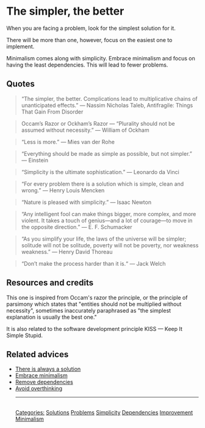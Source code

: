 # The simpler, the better

When you are facing a problem, look for the simplest solution for it.

There will be more than one, however, focus on the easiest one to implement.

Minimalism comes along with simplicity. Embrace minimalism and focus on having the least dependencies. This will lead to fewer problems.

## Quotes

> “The simpler, the better. Complications lead to multiplicative chains of unanticipated effects.” ― Nassim Nicholas Taleb, Antifragile: Things That Gain From Disorder

> Occam’s Razor or Ockham’s Razor — “Plurality should not be assumed without necessity.” — William of Ockham

> “Less is more.” — Mies van der Rohe

> “Everything should be made as simple as possible, but not simpler.” — Einstein

> “Simplicity is the ultimate sophistication.” — Leonardo da Vinci

> “For every problem there is a solution which is simple, clean and wrong.” — Henry Louis Mencken

> “Nature is pleased with simplicity.” — Isaac Newton

> “Any intelligent fool can make things bigger, more complex, and more violent. It takes a touch of genius—and a lot of courage—to move in the opposite direction.” — E. F. Schumacker

> “As you simplify your life, the laws of the universe will be simpler; solitude will not be solitude, poverty will not be poverty, nor weakness weakness.” — Henry David Thoreau

> “Don’t make the process harder than it is.“ — Jack Welch

## Resources and credits

This one is inspired from Occam's razor the principle, or the principle of parsimony which states that "entities should not be multiplied without necessity", sometimes inaccurately paraphrased as "the simplest explanation is usually the best one."

It is also related to the software development principle KISS — Keep It Simple Stupid.

## Related advices

- [There is always a solution](../There%20is%20always%20a%20solution/index.md)
- [Embrace minimalism](../Embrace%20minimalism/index.md)
- [Remove dependencies](../Remove%20dependencies/index.md)
- [Avoid overthinking](../Avoid%20overthinking/index.md)<hr/><br/>[Categories:](../Categories/index.md) [Solutions](../Categories/Solutions.md) [Problems](../Categories/Problems.md) [Simplicity](../Categories/Simplicity.md) [Dependencies](../Categories/Dependencies.md) [Improvement](../Categories/Improvement.md) [Minimalism](../Categories/Minimalism.md)
